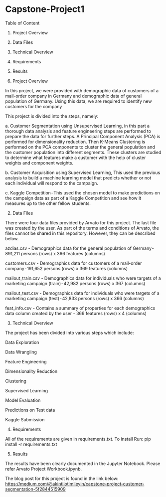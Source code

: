 # Capstone-Project1

Table of Content

1. Project Overview

2. Data Files

3. Technical Overview

4. Requirements

5. Results


1. Project Overview

In this project, we were provided with demographic data of customers of a mail-order company in Germany and demographic data of general population of Germany. Using this data, we are required to identify new customers for the company

This project is divided into the steps, namely:

a. Customer Segmentation using Unsupervised Learning, in this part a thorough data analysis and feature engineering steps are performed to prepare the data for further steps. A Principal Component Analysis (PCA) is performed for dimensionality reduction. Then K-Means Clustering is performed on the PCA components to cluster the general population and the customer population into different segments. These clusters are studied to determine what features make a customer with the help of cluster weights and component weights.

b. Customer Acquisition using Supervised Learning, This used the previous analysis to build a machine learning model that predicts whether or not each individual will respond to the campaign.

c. Kaggle Competition - This used the chosen model to make predictions on the campaign data as part of a Kaggle Competition and see how it measures up to the other fellow students.


2. Data Files

There were four data files provided by Arvato for this project. The last file was created by the user. As part of the terms and conditions of Arvato, the files cannot be shared in this repository. However, they can be described below.

azdias.csv - Demographics data for the general population of Germany - 891,211 persons (rows) x 366 features (columns)

customers.csv - Demographics data for customers of a mail-order company - 191,652 persons (rows) x 369 features (columns)

mailout_train.csv - Demographics data for individuals who were targets of a marketing campaign (train) - 42,982 persons (rows) x 367 (columns)

mailout_test.csv - Demographics data for individuals who were targets of a marketing campaign (test) - 42,833 persons (rows) x 366 (columns)

feat_info.csv - Contains a summary of properties for each demographics data column created by the user - 366 features (rows) x 4 (columns) 


3. Technical Overview

The project has been divided into various steps which include:

Data Exploration 

Data Wrangling

Feature Engineering

Dimensionality Reduction

Clustering

Supervised Learning

Model Evaluation

Predictions on Test data

Kaggle Submission

4. Requirements

All of the requirements are given in requirements.txt. To install Run: pip install -r requirements.txt

5. Results

The results have been clearly documented in the Jupyter Notebook. Please refer Arvato Project Workbook.ipynb.

The blog post for this project is found in the link below:
https://medium.com/@akintilotimileyin/capstone-project-customer-segmentation-5f2844515909
